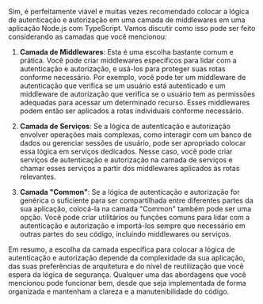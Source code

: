 Sim, é perfeitamente viável e muitas vezes recomendado colocar a lógica de autenticação e autorização em uma camada de middlewares em uma aplicação Node.js com TypeScript. Vamos discutir como isso pode ser feito considerando as camadas que você mencionou:

1. **Camada de Middlewares**: Esta é uma escolha bastante comum e prática. Você pode criar middlewares específicos para lidar com a autenticação e autorização, e usá-los para proteger suas rotas conforme necessário. Por exemplo, você pode ter um middleware de autenticação que verifica se um usuário está autenticado e um middleware de autorização que verifica se o usuário tem as permissões adequadas para acessar um determinado recurso. Esses middlewares podem então ser aplicados a rotas individuais conforme necessário.

2. **Camada de Serviços**: Se a lógica de autenticação e autorização envolver operações mais complexas, como interagir com um banco de dados ou gerenciar sessões de usuário, pode ser apropriado colocar essa lógica em serviços dedicados. Nesse caso, você pode criar serviços de autenticação e autorização na camada de serviços e chamar esses serviços a partir dos middlewares aplicados às rotas relevantes.

3. **Camada "Common"**: Se a lógica de autenticação e autorização for genérica o suficiente para ser compartilhada entre diferentes partes da sua aplicação, colocá-la na camada "Common" também pode ser uma opção. Você pode criar utilitários ou funções comuns para lidar com a autenticação e autorização e importá-los sempre que necessário em outras partes do seu código, incluindo middlewares ou serviços.

Em resumo, a escolha da camada específica para colocar a lógica de autenticação e autorização depende da complexidade da sua aplicação, das suas preferências de arquitetura e do nível de reutilização que você espera da lógica de segurança. Qualquer uma das abordagens que você mencionou pode funcionar bem, desde que seja implementada de forma organizada e mantenham a clareza e a manutenibilidade do código.

